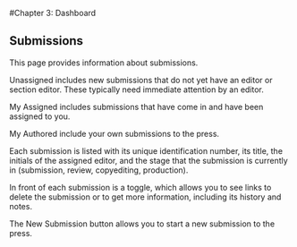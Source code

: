 #Chapter 3: Dashboard
## Submissions

This page provides information about submissions. 

Unassigned includes new submissions that do not yet have an editor or section editor. These typically need immediate attention by an editor.

My Assigned includes submissions that have come in and have been assigned to you.

My Authored include your own submissions to the press.

Each submission is listed with its unique identification number, its title, the initials of the assigned editor, and the stage that the submission is currently in (submission, review, copyediting, production).

In front of each submission is a toggle, which allows you to see links to delete the submission or to get more information, including its history and notes.

The New Submission button allows you to start a new submission to the press.


